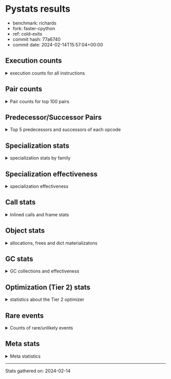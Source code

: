 
# Pystats results

- benchmark: richards
- fork: faster-cpython
- ref: cold-exits
- commit hash: 77a6740
- commit date: 2024-02-14T15:57:04+00:00

## Execution counts

<details>
<summary> execution counts for all instructions </summary>

|Name | Count | Self | Cumulative | Miss ratio | 
|---|---:|---:|---:|---:|
| LOAD_FAST | 500,055,960 | 25.4% | 25.4% |  |
| LOAD_ATTR_INSTANCE_VALUE | 191,606,700 | 9.7% | 35.2% | 24.4% |
| RETURN_VALUE | 145,321,840 | 7.4% | 42.6% |  |
| STORE_FAST | 118,272,240 | 6.0% | 48.6% |  |
| STORE_ATTR_INSTANCE_VALUE | 116,877,880 | 5.9% | 54.5% | 14.8% |
| LOAD_CONST | 105,054,480 | 5.3% | 59.9% |  |
| LOAD_ATTR_METHOD_WITH_VALUES | 78,250,420 | 4.0% | 63.9% | 31.2% |
| CALL_PY_EXACT_ARGS | 78,057,120 | 4.0% | 67.8% | 18.0% |
| RESUME_CHECK | 77,801,480 | 4.0% | 71.8% | 0.0% |
| TO_BOOL_BOOL | 70,511,040 | 3.6% | 75.4% |  |
| POP_JUMP_IF_NOT_NONE | 61,509,760 | 3.1% | 78.5% |  |
| LOAD_GLOBAL_MODULE | 61,449,100 | 3.1% | 81.6% |  |
| POP_JUMP_IF_FALSE | 50,068,140 | 2.5% | 84.2% |  |
| ENTER_EXECUTOR | 47,220,260 | 2.4% | 86.6% |  |
| LOAD_FAST_LOAD_FAST | 40,939,840 | 2.1% | 88.7% |  |
| POP_JUMP_IF_NONE | 31,844,400 | 1.6% | 90.3% |  |
| COMPARE_OP_INT | 26,032,100 | 1.3% | 91.6% |  |
| POP_JUMP_IF_TRUE | 21,053,740 | 1.1% | 92.7% |  |
| LOAD_GLOBAL_BUILTIN | 21,053,080 | 1.1% | 93.8% |  |
| CALL_ISINSTANCE | 21,052,720 | 1.1% | 94.8% |  |
| COPY | 15,966,680 | 0.8% | 95.7% |  |
| SWAP | 15,960,880 | 0.8% | 96.5% |  |
| BINARY_OP_ADD_INT | 14,823,060 | 0.8% | 97.2% |  |
| POP_TOP | 13,885,500 | 0.7% | 97.9% |  |
| BINARY_SUBSCR_LIST_INT | 13,614,360 | 0.7% | 98.6% |  |
| JUMP_FORWARD | 8,558,320 | 0.4% | 99.1% |  |
| BINARY_OP | 8,002,520 | 0.4% | 99.5% |  |
| BINARY_OP_SUBTRACT_INT | 3,888,480 | 0.2% | 99.7% |  |
| NOP | 3,718,160 | 0.2% | 99.8% |  |
| FOR_ITER_RANGE | 1,490,500 | 0.1% | 99.9% |  |
| GET_ITER | 745,040 | 0.0% | 100.0% |  |
| STORE_SUBSCR_LIST_INT | 690,400 | 0.0% | 100.0% |  |
| RETURN_CONST | 10,880 | 0.0% | 100.0% |  |
| EXIT_INIT_CHECK | 7,800 | 0.0% | 100.0% |  |
| CALL_ALLOC_AND_ENTER_INIT | 7,800 | 0.0% | 100.0% |  |
| LOAD_ATTR | 5,880 | 0.0% | 100.0% |  |
| STORE_ATTR | 4,560 | 0.0% | 100.0% |  |
| CALL | 3,560 | 0.0% | 100.0% |  |
| LOAD_GLOBAL | 3,520 | 0.0% | 100.0% |  |
| UNARY_NOT | 2,640 | 0.0% | 100.0% |  |
| BUILD_LIST | 2,560 | 0.0% | 100.0% |  |
| JUMP_BACKWARD | 1,320 | 0.0% | 100.0% |  |
| EXTENDED_ARG | 960 | 0.0% | 100.0% |  |
| INTERPRETER_EXIT | 840 | 0.0% | 100.0% |  |
| RESUME | 740 | 0.0% | 100.0% | 2.7% |
| PUSH_NULL | 640 | 0.0% | 100.0% |  |
| TO_BOOL | 600 | 0.0% | 100.0% |  |
| COMPARE_OP | 440 | 0.0% | 100.0% |  |
| CALL_BUILTIN_CLASS | 360 | 0.0% | 100.0% |  |
| LOAD_DEREF | 160 | 0.0% | 100.0% |  |
| FOR_ITER | 120 | 0.0% | 100.0% |  |
| LOAD_ATTR_MODULE | 120 | 0.0% | 100.0% |  |
| BINARY_SUBSCR | 80 | 0.0% | 100.0% |  |
| STORE_SUBSCR | 80 | 0.0% | 100.0% |  |
| CALL_FUNCTION_EX | 80 | 0.0% | 100.0% |  |
| COPY_FREE_VARS | 80 | 0.0% | 100.0% |  |
| BINARY_OP_SUBTRACT_FLOAT | 60 | 0.0% | 100.0% |  |


</details>

## Pair counts

<details>
<summary> Pair counts for top 100 pairs </summary>

|Pair | Count | Self | Cumulative | 
|---|---:|---:|---:|
| LOAD_FAST LOAD_ATTR_INSTANCE_VALUE | 123,898,140 | 6.3% | 6.3% |
| LOAD_FAST STORE_ATTR_INSTANCE_VALUE | 88,145,160 | 4.5% | 10.8% |
| STORE_FAST LOAD_FAST | 85,831,920 | 4.4% | 15.2% |
| STORE_ATTR_INSTANCE_VALUE LOAD_FAST | 81,292,940 | 4.1% | 19.3% |
| CALL_PY_EXACT_ARGS RESUME_CHECK | 77,792,640 | 4.0% | 23.2% |
| LOAD_FAST LOAD_ATTR_METHOD_WITH_VALUES | 77,787,280 | 4.0% | 27.2% |
| LOAD_CONST LOAD_FAST | 58,270,040 | 3.0% | 30.2% |
| POP_JUMP_IF_NOT_NONE LOAD_FAST | 50,838,080 | 2.6% | 32.8% |
| RETURN_VALUE RETURN_VALUE | 49,544,320 | 2.5% | 35.3% |
| LOAD_FAST POP_JUMP_IF_NOT_NONE | 46,631,040 | 2.4% | 37.7% |
| RETURN_VALUE TO_BOOL_BOOL | 46,473,560 | 2.4% | 40.0% |
| RESUME_CHECK LOAD_FAST | 42,859,760 | 2.2% | 42.2% |
| LOAD_FAST RETURN_VALUE | 42,594,640 | 2.2% | 44.4% |
| LOAD_ATTR_INSTANCE_VALUE LOAD_FAST | 40,827,820 | 2.1% | 46.4% |
| LOAD_ATTR_INSTANCE_VALUE STORE_FAST | 36,433,980 | 1.9% | 48.3% |
| LOAD_ATTR_INSTANCE_VALUE CALL_PY_EXACT_ARGS | 34,927,800 | 1.8% | 50.1% |
| LOAD_FAST POP_JUMP_IF_NONE | 31,844,400 | 1.6% | 51.7% |
| RETURN_VALUE STORE_FAST | 31,693,600 | 1.6% | 53.3% |
| POP_JUMP_IF_FALSE LOAD_FAST | 31,241,060 | 1.6% | 54.9% |
| STORE_ATTR_INSTANCE_VALUE LOAD_CONST | 30,775,280 | 1.6% | 56.5% |
| LOAD_ATTR_METHOD_WITH_VALUES LOAD_FAST_LOAD_FAST | 28,491,480 | 1.4% | 57.9% |
| LOAD_ATTR_METHOD_WITH_VALUES LOAD_FAST | 28,234,020 | 1.4% | 59.3% |
| LOAD_FAST LOAD_GLOBAL_MODULE | 27,558,080 | 1.4% | 60.7% |
| ENTER_EXECUTOR RETURN_VALUE | 27,302,080 | 1.4% | 62.1% |
| COMPARE_OP_INT POP_JUMP_IF_FALSE | 26,032,100 | 1.3% | 63.5% |
| LOAD_ATTR_INSTANCE_VALUE RETURN_VALUE | 25,869,800 | 1.3% | 64.8% |
| TO_BOOL_BOOL ENTER_EXECUTOR | 25,419,740 | 1.3% | 66.1% |
| LOAD_ATTR_INSTANCE_VALUE LOAD_CONST | 24,703,300 | 1.3% | 67.3% |
| LOAD_FAST STORE_FAST | 24,402,240 | 1.2% | 68.6% |
| TO_BOOL_BOOL POP_JUMP_IF_FALSE | 24,035,060 | 1.2% | 69.8% |
| RESUME_CHECK LOAD_CONST | 21,321,080 | 1.1% | 70.9% |
| POP_JUMP_IF_NONE ENTER_EXECUTOR | 21,053,640 | 1.1% | 71.9% |
| TO_BOOL_BOOL POP_JUMP_IF_TRUE | 21,053,640 | 1.1% | 73.0% |
| LOAD_GLOBAL_BUILTIN LOAD_FAST | 21,053,080 | 1.1% | 74.1% |
| POP_JUMP_IF_TRUE LOAD_FAST | 21,052,800 | 1.1% | 75.2% |
| LOAD_FAST_LOAD_FAST LOAD_ATTR_INSTANCE_VALUE | 21,052,760 | 1.1% | 76.2% |
| STORE_FAST LOAD_GLOBAL_BUILTIN | 21,052,640 | 1.1% | 77.3% |
| CALL_ISINSTANCE TO_BOOL_BOOL | 21,052,640 | 1.1% | 78.4% |
| LOAD_GLOBAL_MODULE CALL_ISINSTANCE | 21,052,640 | 1.1% | 79.4% |
| ENTER_EXECUTOR LOAD_ATTR_INSTANCE_VALUE | 19,169,220 | 1.0% | 80.4% |
| LOAD_ATTR_METHOD_WITH_VALUES CALL_PY_EXACT_ARGS | 17,865,020 | 0.9% | 81.3% |
| COPY LOAD_ATTR_INSTANCE_VALUE | 15,960,680 | 0.8% | 82.1% |
| SWAP STORE_ATTR_INSTANCE_VALUE | 15,960,680 | 0.8% | 83.0% |
| LOAD_ATTR_INSTANCE_VALUE POP_JUMP_IF_NOT_NONE | 14,878,680 | 0.8% | 83.7% |
| LOAD_FAST CALL_PY_EXACT_ARGS | 14,358,760 | 0.7% | 84.4% |
| LOAD_CONST BINARY_OP_ADD_INT | 14,134,480 | 0.7% | 85.2% |
| RETURN_VALUE POP_TOP | 13,878,280 | 0.7% | 85.9% |
| RESUME_CHECK LOAD_GLOBAL_MODULE | 13,617,600 | 0.7% | 86.6% |
| LOAD_FAST BINARY_SUBSCR_LIST_INT | 13,614,320 | 0.7% | 87.3% |
| LOAD_CONST STORE_FAST | 13,613,120 | 0.7% | 87.9% |
| POP_JUMP_IF_FALSE LOAD_CONST | 13,613,100 | 0.7% | 88.6% |
| LOAD_FAST_LOAD_FAST STORE_ATTR_INSTANCE_VALUE | 12,441,600 | 0.6% | 89.3% |
| BINARY_OP_ADD_INT SWAP | 11,158,580 | 0.6% | 89.8% |
| LOAD_GLOBAL_MODULE COMPARE_OP_INT | 10,964,360 | 0.6% | 90.4% |
| LOAD_GLOBAL_MODULE LOAD_ATTR_INSTANCE_VALUE | 10,642,960 | 0.5% | 90.9% |
| BINARY_SUBSCR_LIST_INT STORE_FAST | 10,638,380 | 0.5% | 91.5% |
| LOAD_GLOBAL_MODULE COPY | 10,413,720 | 0.5% | 92.0% |
| JUMP_FORWARD LOAD_FAST | 8,185,840 | 0.4% | 92.4% |
| POP_TOP JUMP_FORWARD | 8,184,640 | 0.4% | 92.8% |
| LOAD_CONST BINARY_OP | 7,997,040 | 0.4% | 93.3% |
| LOAD_ATTR_INSTANCE_VALUE COMPARE_OP_INT | 7,922,480 | 0.4% | 93.7% |
| POP_JUMP_IF_NOT_NONE LOAD_FAST_LOAD_FAST | 7,697,600 | 0.4% | 94.0% |
| POP_JUMP_IF_NONE LOAD_FAST | 7,549,440 | 0.4% | 94.4% |
| STORE_FAST LOAD_GLOBAL_MODULE | 7,441,200 | 0.4% | 94.8% |
| LOAD_FAST_LOAD_FAST CALL_PY_EXACT_ARGS | 7,440,440 | 0.4% | 95.2% |
| LOAD_CONST COMPARE_OP_INT | 7,145,040 | 0.4% | 95.6% |
| POP_TOP LOAD_FAST | 5,696,300 | 0.3% | 95.8% |
| LOAD_FAST COPY | 5,547,120 | 0.3% | 96.1% |
| BINARY_OP LOAD_CONST | 4,797,140 | 0.2% | 96.4% |
| LOAD_ATTR_INSTANCE_VALUE LOAD_GLOBAL_MODULE | 4,465,200 | 0.2% | 96.6% |
| LOAD_CONST BINARY_OP_SUBTRACT_INT | 3,888,440 | 0.2% | 96.8% |
| RETURN_VALUE LOAD_FAST | 3,726,400 | 0.2% | 97.0% |
| STORE_ATTR_INSTANCE_VALUE LOAD_GLOBAL_MODULE | 3,720,140 | 0.2% | 97.2% |
| NOP LOAD_FAST | 3,718,080 | 0.2% | 97.4% |
| POP_JUMP_IF_FALSE NOP | 3,718,080 | 0.2% | 97.5% |
| POP_JUMP_IF_NONE LOAD_FAST_LOAD_FAST | 3,240,640 | 0.2% | 97.7% |
| STORE_FAST LOAD_CONST | 3,200,000 | 0.2% | 97.9% |
| BINARY_OP_SUBTRACT_INT SWAP | 3,199,980 | 0.2% | 98.0% |
| LOAD_GLOBAL_MODULE CALL_PY_EXACT_ARGS | 3,199,880 | 0.2% | 98.2% |
| LOAD_ATTR_METHOD_WITH_VALUES LOAD_GLOBAL_MODULE | 3,199,600 | 0.2% | 98.4% |
| LOAD_FAST LOAD_CONST | 2,976,400 | 0.2% | 98.5% |
| LOAD_GLOBAL_MODULE TO_BOOL_BOOL | 2,976,340 | 0.2% | 98.7% |
| BINARY_OP_ADD_INT LOAD_FAST | 2,975,980 | 0.2% | 98.8% |
| BINARY_SUBSCR_LIST_INT LOAD_FAST | 2,975,980 | 0.2% | 99.0% |
| POP_JUMP_IF_NOT_NONE LOAD_CONST | 2,974,080 | 0.2% | 99.1% |
| BINARY_OP SWAP | 1,602,320 | 0.1% | 99.2% |
| BINARY_OP LOAD_FAST | 1,600,040 | 0.1% | 99.3% |
| POP_JUMP_IF_FALSE LOAD_GLOBAL_MODULE | 1,433,780 | 0.1% | 99.4% |
| LOAD_ATTR_INSTANCE_VALUE LOAD_ATTR_INSTANCE_VALUE | 881,840 | 0.0% | 99.4% |
| STORE_ATTR_INSTANCE_VALUE LOAD_FAST_LOAD_FAST | 756,500 | 0.0% | 99.4% |
| FOR_ITER_RANGE STORE_FAST | 745,460 | 0.0% | 99.5% |
| FOR_ITER_RANGE LOAD_FAST | 744,720 | 0.0% | 99.5% |
| GET_ITER FOR_ITER_RANGE | 744,680 | 0.0% | 99.6% |
| LOAD_GLOBAL_MODULE GET_ITER | 744,620 | 0.0% | 99.6% |
| LOAD_GLOBAL_MODULE STORE_FAST | 744,600 | 0.0% | 99.6% |
| ENTER_EXECUTOR FOR_ITER_RANGE | 744,540 | 0.0% | 99.7% |
| LOAD_FAST STORE_SUBSCR_LIST_INT | 690,360 | 0.0% | 99.7% |
| LOAD_GLOBAL_MODULE LOAD_FAST | 690,300 | 0.0% | 99.7% |
| BINARY_OP_ADD_INT LOAD_CONST | 688,500 | 0.0% | 99.8% |
| BINARY_OP_SUBTRACT_INT LOAD_FAST | 688,500 | 0.0% | 99.8% |


</details>

## Predecessor/Successor Pairs

<details>
<summary> Top 5 predecessors and successors of each opcode </summary>

### CACHE

<details>
<summary> Successors and predecessors for CACHE </summary>

|Successors | Count | Percentage | 
|---|---:|---:|
| RESUME_CHECK | 620 | 73.8% |
| RESUME | 220 | 26.2% |


</details>

### BINARY_SUBSCR

<details>
<summary> Successors and predecessors for BINARY_SUBSCR </summary>

|Predecessors | Count | Percentage | 
|---|---:|---:|
| LOAD_FAST | 80 | 100.0% |

|Successors | Count | Percentage | 
|---|---:|---:|
| BINARY_SUBSCR_LIST_INT | 40 | 50.0% |
| LOAD_FAST | 20 | 25.0% |
| STORE_FAST | 20 | 25.0% |


</details>

### EXIT_INIT_CHECK

<details>
<summary> Successors and predecessors for EXIT_INIT_CHECK </summary>

|Predecessors | Count | Percentage | 
|---|---:|---:|
| RETURN_CONST | 7,800 | 100.0% |

|Successors | Count | Percentage | 
|---|---:|---:|
| RETURN_VALUE | 7,800 | 100.0% |


</details>

### GET_ITER

<details>
<summary> Successors and predecessors for GET_ITER </summary>

|Predecessors | Count | Percentage | 
|---|---:|---:|
| LOAD_GLOBAL_MODULE | 744,620 | 99.9% |
| CALL_BUILTIN_CLASS | 300 | 0.0% |
| LOAD_FAST | 80 | 0.0% |
| CALL | 20 | 0.0% |
| LOAD_GLOBAL | 20 | 0.0% |

|Successors | Count | Percentage | 
|---|---:|---:|
| FOR_ITER_RANGE | 744,680 | 100.0% |
| EXTENDED_ARG | 320 | 0.0% |
| FOR_ITER | 40 | 0.0% |


</details>

### INTERPRETER_EXIT

<details>
<summary> Successors and predecessors for INTERPRETER_EXIT </summary>

|Predecessors | Count | Percentage | 
|---|---:|---:|
| RETURN_CONST | 840 | 100.0% |


</details>

### NOP

<details>
<summary> Successors and predecessors for NOP </summary>

|Predecessors | Count | Percentage | 
|---|---:|---:|
| POP_JUMP_IF_FALSE | 3,718,080 | 100.0% |
| POP_TOP | 80 | 0.0% |

|Successors | Count | Percentage | 
|---|---:|---:|
| LOAD_FAST | 3,718,080 | 100.0% |
| LOAD_DEREF | 80 | 0.0% |


</details>

### POP_TOP

<details>
<summary> Successors and predecessors for POP_TOP </summary>

|Predecessors | Count | Percentage | 
|---|---:|---:|
| RETURN_VALUE | 13,878,280 | 99.9% |
| POP_JUMP_IF_FALSE | 3,240 | 0.0% |
| RETURN_CONST | 2,240 | 0.0% |
| POP_JUMP_IF_TRUE | 920 | 0.0% |
| CALL | 520 | 0.0% |

|Successors | Count | Percentage | 
|---|---:|---:|
| JUMP_FORWARD | 8,184,640 | 58.9% |
| LOAD_FAST | 5,696,300 | 41.0% |
| RETURN_CONST | 1,920 | 0.0% |
| LOAD_GLOBAL_MODULE | 1,680 | 0.0% |
| JUMP_BACKWARD | 320 | 0.0% |


</details>

### PUSH_NULL

<details>
<summary> Successors and predecessors for PUSH_NULL </summary>

|Predecessors | Count | Percentage | 
|---|---:|---:|
| LOAD_FAST | 480 | 75.0% |
| LOAD_DEREF | 80 | 12.5% |
| LOAD_ATTR_MODULE | 60 | 9.4% |
| LOAD_ATTR | 20 | 3.1% |

|Successors | Count | Percentage | 
|---|---:|---:|
| CALL | 560 | 87.5% |
| LOAD_FAST | 80 | 12.5% |


</details>

### RETURN_VALUE

<details>
<summary> Successors and predecessors for RETURN_VALUE </summary>

|Predecessors | Count | Percentage | 
|---|---:|---:|
| RETURN_VALUE | 49,544,320 | 34.1% |
| LOAD_FAST | 42,594,640 | 29.3% |
| ENTER_EXECUTOR | 27,302,080 | 18.8% |
| LOAD_ATTR_INSTANCE_VALUE | 25,869,800 | 17.8% |
| EXIT_INIT_CHECK | 7,800 | 0.0% |

|Successors | Count | Percentage | 
|---|---:|---:|
| RETURN_VALUE | 49,544,320 | 34.1% |
| TO_BOOL_BOOL | 46,473,560 | 32.0% |
| STORE_FAST | 31,693,600 | 21.8% |
| POP_TOP | 13,878,280 | 9.6% |
| LOAD_FAST | 3,726,400 | 2.6% |


</details>

### STORE_SUBSCR

<details>
<summary> Successors and predecessors for STORE_SUBSCR </summary>

|Predecessors | Count | Percentage | 
|---|---:|---:|
| LOAD_FAST | 80 | 100.0% |

|Successors | Count | Percentage | 
|---|---:|---:|
| STORE_SUBSCR_LIST_INT | 40 | 50.0% |
| JUMP_BACKWARD | 20 | 25.0% |
| RETURN_CONST | 20 | 25.0% |


</details>

### TO_BOOL

<details>
<summary> Successors and predecessors for TO_BOOL </summary>

|Predecessors | Count | Percentage | 
|---|---:|---:|
| COPY | 160 | 26.7% |
| RETURN_VALUE | 80 | 13.3% |
| CALL | 80 | 13.3% |
| CALL_ISINSTANCE | 80 | 13.3% |
| LOAD_GLOBAL | 60 | 10.0% |

|Successors | Count | Percentage | 
|---|---:|---:|
| TO_BOOL_BOOL | 300 | 50.0% |
| POP_JUMP_IF_FALSE | 160 | 26.7% |
| POP_JUMP_IF_TRUE | 100 | 16.7% |
| UNARY_NOT | 40 | 6.7% |


</details>

### UNARY_NOT

<details>
<summary> Successors and predecessors for UNARY_NOT </summary>

|Predecessors | Count | Percentage | 
|---|---:|---:|
| TO_BOOL_BOOL | 2,600 | 98.5% |
| TO_BOOL | 40 | 1.5% |

|Successors | Count | Percentage | 
|---|---:|---:|
| RETURN_VALUE | 1,420 | 53.8% |
| COPY | 1,220 | 46.2% |


</details>

### BINARY_OP

<details>
<summary> Successors and predecessors for BINARY_OP </summary>

|Predecessors | Count | Percentage | 
|---|---:|---:|
| LOAD_CONST | 7,997,040 | 99.9% |
| BINARY_OP | 2,840 | 0.0% |
| LOAD_GLOBAL_MODULE | 2,540 | 0.0% |
| LOAD_FAST | 40 | 0.0% |
| LOAD_ATTR | 20 | 0.0% |

|Successors | Count | Percentage | 
|---|---:|---:|
| LOAD_CONST | 4,797,140 | 59.9% |
| SWAP | 1,602,320 | 20.0% |
| LOAD_FAST | 1,600,040 | 20.0% |
| BINARY_OP | 2,840 | 0.0% |
| BINARY_OP_ADD_INT | 100 | 0.0% |


</details>

### BUILD_LIST

<details>
<summary> Successors and predecessors for BUILD_LIST </summary>

|Predecessors | Count | Percentage | 
|---|---:|---:|
| LOAD_CONST | 2,560 | 100.0% |

|Successors | Count | Percentage | 
|---|---:|---:|
| LOAD_GLOBAL_MODULE | 2,520 | 98.4% |
| LOAD_GLOBAL | 40 | 1.6% |


</details>

### CALL

<details>
<summary> Successors and predecessors for CALL </summary>

|Predecessors | Count | Percentage | 
|---|---:|---:|
| PUSH_NULL | 560 | 15.7% |
| LOAD_GLOBAL | 540 | 15.2% |
| LOAD_GLOBAL_MODULE | 540 | 15.2% |
| LOAD_ATTR | 500 | 14.0% |
| LOAD_ATTR_METHOD_WITH_VALUES | 400 | 11.2% |

|Successors | Count | Percentage | 
|---|---:|---:|
| CALL_PY_EXACT_ARGS | 800 | 22.5% |
| POP_TOP | 520 | 14.6% |
| CALL_ALLOC_AND_ENTER_INIT | 520 | 14.6% |
| RESUME | 440 | 12.4% |
| RESUME_CHECK | 360 | 10.1% |


</details>

### CALL_FUNCTION_EX

<details>
<summary> Successors and predecessors for CALL_FUNCTION_EX </summary>

|Predecessors | Count | Percentage | 
|---|---:|---:|
| LOAD_FAST | 80 | 100.0% |

|Successors | Count | Percentage | 
|---|---:|---:|
| COPY_FREE_VARS | 80 | 100.0% |


</details>

### COMPARE_OP

<details>
<summary> Successors and predecessors for COMPARE_OP </summary>

|Predecessors | Count | Percentage | 
|---|---:|---:|
| LOAD_CONST | 240 | 54.5% |
| LOAD_GLOBAL | 60 | 13.6% |
| LOAD_GLOBAL_MODULE | 60 | 13.6% |
| LOAD_ATTR | 40 | 9.1% |
| LOAD_ATTR_INSTANCE_VALUE | 40 | 9.1% |

|Successors | Count | Percentage | 
|---|---:|---:|
| POP_JUMP_IF_FALSE | 220 | 50.0% |
| COMPARE_OP_INT | 220 | 50.0% |


</details>

### COPY

<details>
<summary> Successors and predecessors for COPY </summary>

|Predecessors | Count | Percentage | 
|---|---:|---:|
| LOAD_GLOBAL_MODULE | 10,413,720 | 65.2% |
| LOAD_FAST | 5,547,120 | 34.7% |
| LOAD_ATTR_INSTANCE_VALUE | 4,520 | 0.0% |
| UNARY_NOT | 1,220 | 0.0% |
| LOAD_ATTR | 60 | 0.0% |

|Successors | Count | Percentage | 
|---|---:|---:|
| LOAD_ATTR_INSTANCE_VALUE | 15,960,680 | 100.0% |
| TO_BOOL_BOOL | 5,640 | 0.0% |
| LOAD_ATTR | 200 | 0.0% |
| TO_BOOL | 160 | 0.0% |


</details>

### COPY_FREE_VARS

<details>
<summary> Successors and predecessors for COPY_FREE_VARS </summary>

|Predecessors | Count | Percentage | 
|---|---:|---:|
| CALL_FUNCTION_EX | 80 | 100.0% |

|Successors | Count | Percentage | 
|---|---:|---:|
| RESUME_CHECK | 60 | 75.0% |
| RESUME | 20 | 25.0% |


</details>

### ENTER_EXECUTOR

<details>
<summary> Successors and predecessors for ENTER_EXECUTOR </summary>

|Predecessors | Count | Percentage | 
|---|---:|---:|
| TO_BOOL_BOOL | 25,419,740 | 53.8% |
| POP_JUMP_IF_NONE | 21,053,640 | 44.6% |
| STORE_SUBSCR_LIST_INT | 688,180 | 1.5% |
| POP_JUMP_IF_FALSE | 56,660 | 0.1% |
| ENTER_EXECUTOR | 1,740 | 0.0% |

|Successors | Count | Percentage | 
|---|---:|---:|
| RETURN_VALUE | 27,302,080 | 57.8% |
| LOAD_ATTR_INSTANCE_VALUE | 19,169,220 | 40.6% |
| FOR_ITER_RANGE | 744,540 | 1.6% |
| ENTER_EXECUTOR | 1,740 | 0.0% |
| LOAD_ATTR_METHOD_WITH_VALUES | 880 | 0.0% |


</details>

### EXTENDED_ARG

<details>
<summary> Successors and predecessors for EXTENDED_ARG </summary>

|Predecessors | Count | Percentage | 
|---|---:|---:|
| GET_ITER | 320 | 33.3% |
| JUMP_BACKWARD | 320 | 33.3% |
| POP_JUMP_IF_FALSE | 320 | 33.3% |

|Successors | Count | Percentage | 
|---|---:|---:|
| FOR_ITER_RANGE | 600 | 62.5% |
| JUMP_BACKWARD | 320 | 33.3% |
| FOR_ITER | 40 | 4.2% |


</details>

### FOR_ITER

<details>
<summary> Successors and predecessors for FOR_ITER </summary>

|Predecessors | Count | Percentage | 
|---|---:|---:|
| GET_ITER | 40 | 33.3% |
| EXTENDED_ARG | 40 | 33.3% |
| JUMP_BACKWARD | 40 | 33.3% |

|Successors | Count | Percentage | 
|---|---:|---:|
| STORE_FAST | 60 | 50.0% |
| FOR_ITER_RANGE | 60 | 50.0% |


</details>

### JUMP_BACKWARD

<details>
<summary> Successors and predecessors for JUMP_BACKWARD </summary>

|Predecessors | Count | Percentage | 
|---|---:|---:|
| POP_JUMP_IF_NONE | 340 | 25.8% |
| POP_TOP | 320 | 24.2% |
| EXTENDED_ARG | 320 | 24.2% |
| STORE_SUBSCR_LIST_INT | 320 | 24.2% |
| STORE_SUBSCR | 20 | 1.5% |

|Successors | Count | Percentage | 
|---|---:|---:|
| FOR_ITER_RANGE | 620 | 47.0% |
| EXTENDED_ARG | 320 | 24.2% |
| LOAD_GLOBAL_MODULE | 300 | 22.7% |
| FOR_ITER | 40 | 3.0% |
| LOAD_GLOBAL | 20 | 1.5% |


</details>

### JUMP_FORWARD

<details>
<summary> Successors and predecessors for JUMP_FORWARD </summary>

|Predecessors | Count | Percentage | 
|---|---:|---:|
| POP_TOP | 8,184,640 | 95.6% |
| STORE_FAST | 373,680 | 4.4% |

|Successors | Count | Percentage | 
|---|---:|---:|
| LOAD_FAST | 8,185,840 | 95.6% |
| LOAD_FAST_LOAD_FAST | 372,480 | 4.4% |


</details>

### LOAD_ATTR

<details>
<summary> Successors and predecessors for LOAD_ATTR </summary>

|Predecessors | Count | Percentage | 
|---|---:|---:|
| LOAD_FAST | 2,880 | 49.0% |
| LOAD_GLOBAL_MODULE | 2,000 | 34.0% |
| LOAD_ATTR | 280 | 4.8% |
| LOAD_GLOBAL | 240 | 4.1% |
| COPY | 200 | 3.4% |

|Successors | Count | Percentage | 
|---|---:|---:|
| LOAD_FAST_LOAD_FAST | 1,960 | 33.3% |
| LOAD_ATTR_INSTANCE_VALUE | 1,100 | 18.7% |
| LOAD_ATTR_METHOD_WITH_VALUES | 700 | 11.9% |
| CALL | 500 | 8.5% |
| LOAD_FAST | 440 | 7.5% |


</details>

### LOAD_CONST

<details>
<summary> Successors and predecessors for LOAD_CONST </summary>

|Predecessors | Count | Percentage | 
|---|---:|---:|
| STORE_ATTR_INSTANCE_VALUE | 30,775,280 | 29.3% |
| LOAD_ATTR_INSTANCE_VALUE | 24,703,300 | 23.5% |
| RESUME_CHECK | 21,321,080 | 20.3% |
| POP_JUMP_IF_FALSE | 13,613,100 | 13.0% |
| BINARY_OP | 4,797,140 | 4.6% |

|Successors | Count | Percentage | 
|---|---:|---:|
| LOAD_FAST | 58,270,040 | 55.5% |
| BINARY_OP_ADD_INT | 14,134,480 | 13.5% |
| STORE_FAST | 13,613,120 | 13.0% |
| BINARY_OP | 7,997,040 | 7.6% |
| COMPARE_OP_INT | 7,145,040 | 6.8% |


</details>

### LOAD_DEREF

<details>
<summary> Successors and predecessors for LOAD_DEREF </summary>

|Predecessors | Count | Percentage | 
|---|---:|---:|
| NOP | 80 | 50.0% |
| STORE_FAST | 80 | 50.0% |

|Successors | Count | Percentage | 
|---|---:|---:|
| PUSH_NULL | 80 | 50.0% |
| STORE_FAST | 80 | 50.0% |


</details>

### LOAD_FAST

<details>
<summary> Successors and predecessors for LOAD_FAST </summary>

|Predecessors | Count | Percentage | 
|---|---:|---:|
| STORE_FAST | 85,831,920 | 17.2% |
| STORE_ATTR_INSTANCE_VALUE | 81,292,940 | 16.3% |
| LOAD_CONST | 58,270,040 | 11.7% |
| POP_JUMP_IF_NOT_NONE | 50,838,080 | 10.2% |
| RESUME_CHECK | 42,859,760 | 8.6% |

|Successors | Count | Percentage | 
|---|---:|---:|
| LOAD_ATTR_INSTANCE_VALUE | 123,898,140 | 24.8% |
| STORE_ATTR_INSTANCE_VALUE | 88,145,160 | 17.6% |
| LOAD_ATTR_METHOD_WITH_VALUES | 77,787,280 | 15.6% |
| POP_JUMP_IF_NOT_NONE | 46,631,040 | 9.3% |
| RETURN_VALUE | 42,594,640 | 8.5% |


</details>

### LOAD_FAST_LOAD_FAST

<details>
<summary> Successors and predecessors for LOAD_FAST_LOAD_FAST </summary>

|Predecessors | Count | Percentage | 
|---|---:|---:|
| LOAD_ATTR_METHOD_WITH_VALUES | 28,491,480 | 69.6% |
| POP_JUMP_IF_NOT_NONE | 7,697,600 | 18.8% |
| POP_JUMP_IF_NONE | 3,240,640 | 7.9% |
| STORE_ATTR_INSTANCE_VALUE | 756,500 | 1.8% |
| JUMP_FORWARD | 372,480 | 0.9% |

|Successors | Count | Percentage | 
|---|---:|---:|
| LOAD_ATTR_INSTANCE_VALUE | 21,052,760 | 51.4% |
| STORE_ATTR_INSTANCE_VALUE | 12,441,600 | 30.4% |
| CALL_PY_EXACT_ARGS | 7,440,440 | 18.2% |
| LOAD_FAST_LOAD_FAST | 3,200 | 0.0% |
| STORE_ATTR | 1,280 | 0.0% |


</details>

### LOAD_GLOBAL

<details>
<summary> Successors and predecessors for LOAD_GLOBAL </summary>

|Predecessors | Count | Percentage | 
|---|---:|---:|
| LOAD_FAST | 640 | 18.2% |
| STORE_FAST | 560 | 15.9% |
| RETURN_VALUE | 280 | 8.0% |
| LOAD_CONST | 280 | 8.0% |
| POP_TOP | 240 | 6.8% |

|Successors | Count | Percentage | 
|---|---:|---:|
| LOAD_GLOBAL_MODULE | 1,640 | 46.6% |
| CALL | 540 | 15.3% |
| LOAD_FAST | 260 | 7.4% |
| LOAD_ATTR | 240 | 6.8% |
| LOAD_GLOBAL | 240 | 6.8% |


</details>

### POP_JUMP_IF_FALSE

<details>
<summary> Successors and predecessors for POP_JUMP_IF_FALSE </summary>

|Predecessors | Count | Percentage | 
|---|---:|---:|
| COMPARE_OP_INT | 26,032,100 | 52.0% |
| TO_BOOL_BOOL | 24,035,060 | 48.0% |
| ENTER_EXECUTOR | 600 | 0.0% |
| COMPARE_OP | 220 | 0.0% |
| TO_BOOL | 160 | 0.0% |

|Successors | Count | Percentage | 
|---|---:|---:|
| LOAD_FAST | 31,241,060 | 62.4% |
| LOAD_CONST | 13,613,100 | 27.2% |
| NOP | 3,718,080 | 7.4% |
| LOAD_GLOBAL_MODULE | 1,433,780 | 2.9% |
| ENTER_EXECUTOR | 56,660 | 0.1% |


</details>

### POP_JUMP_IF_NONE

<details>
<summary> Successors and predecessors for POP_JUMP_IF_NONE </summary>

|Predecessors | Count | Percentage | 
|---|---:|---:|
| LOAD_FAST | 31,844,400 | 100.0% |

|Successors | Count | Percentage | 
|---|---:|---:|
| ENTER_EXECUTOR | 21,053,640 | 66.1% |
| LOAD_FAST | 7,549,440 | 23.7% |
| LOAD_FAST_LOAD_FAST | 3,240,640 | 10.2% |
| JUMP_BACKWARD | 340 | 0.0% |
| LOAD_GLOBAL_MODULE | 300 | 0.0% |


</details>

### POP_JUMP_IF_NOT_NONE

<details>
<summary> Successors and predecessors for POP_JUMP_IF_NOT_NONE </summary>

|Predecessors | Count | Percentage | 
|---|---:|---:|
| LOAD_FAST | 46,631,040 | 75.8% |
| LOAD_ATTR_INSTANCE_VALUE | 14,878,680 | 24.2% |
| LOAD_ATTR | 40 | 0.0% |

|Successors | Count | Percentage | 
|---|---:|---:|
| LOAD_FAST | 50,838,080 | 82.7% |
| LOAD_FAST_LOAD_FAST | 7,697,600 | 12.5% |
| LOAD_CONST | 2,974,080 | 4.8% |


</details>

### POP_JUMP_IF_TRUE

<details>
<summary> Successors and predecessors for POP_JUMP_IF_TRUE </summary>

|Predecessors | Count | Percentage | 
|---|---:|---:|
| TO_BOOL_BOOL | 21,053,640 | 100.0% |
| TO_BOOL | 100 | 0.0% |

|Successors | Count | Percentage | 
|---|---:|---:|
| LOAD_FAST | 21,052,800 | 100.0% |
| POP_TOP | 920 | 0.0% |
| RETURN_VALUE | 20 | 0.0% |


</details>

### RETURN_CONST

<details>
<summary> Successors and predecessors for RETURN_CONST </summary>

|Predecessors | Count | Percentage | 
|---|---:|---:|
| STORE_ATTR_INSTANCE_VALUE | 6,280 | 57.7% |
| POP_TOP | 1,920 | 17.6% |
| STORE_SUBSCR_LIST_INT | 1,900 | 17.5% |
| FOR_ITER_RANGE | 320 | 2.9% |
| ENTER_EXECUTOR | 300 | 2.8% |

|Successors | Count | Percentage | 
|---|---:|---:|
| EXIT_INIT_CHECK | 7,800 | 71.7% |
| POP_TOP | 2,240 | 20.6% |
| INTERPRETER_EXIT | 840 | 7.7% |


</details>

### STORE_ATTR

<details>
<summary> Successors and predecessors for STORE_ATTR </summary>

|Predecessors | Count | Percentage | 
|---|---:|---:|
| LOAD_FAST | 2,640 | 57.9% |
| LOAD_FAST_LOAD_FAST | 1,280 | 28.1% |
| STORE_ATTR | 320 | 7.0% |
| SWAP | 200 | 4.4% |
| LOAD_GLOBAL | 60 | 1.3% |

|Successors | Count | Percentage | 
|---|---:|---:|
| LOAD_FAST | 1,380 | 30.3% |
| STORE_ATTR_INSTANCE_VALUE | 1,320 | 28.9% |
| LOAD_FAST_LOAD_FAST | 940 | 20.6% |
| LOAD_CONST | 400 | 8.8% |
| STORE_ATTR | 320 | 7.0% |


</details>

### STORE_FAST

<details>
<summary> Successors and predecessors for STORE_FAST </summary>

|Predecessors | Count | Percentage | 
|---|---:|---:|
| LOAD_ATTR_INSTANCE_VALUE | 36,433,980 | 30.8% |
| RETURN_VALUE | 31,693,600 | 26.8% |
| LOAD_FAST | 24,402,240 | 20.6% |
| LOAD_CONST | 13,613,120 | 11.5% |
| BINARY_SUBSCR_LIST_INT | 10,638,380 | 9.0% |

|Successors | Count | Percentage | 
|---|---:|---:|
| LOAD_FAST | 85,831,920 | 72.6% |
| LOAD_GLOBAL_BUILTIN | 21,052,640 | 17.8% |
| LOAD_GLOBAL_MODULE | 7,441,200 | 6.3% |
| LOAD_CONST | 3,200,000 | 2.7% |
| JUMP_FORWARD | 373,680 | 0.3% |


</details>

### SWAP

<details>
<summary> Successors and predecessors for SWAP </summary>

|Predecessors | Count | Percentage | 
|---|---:|---:|
| BINARY_OP_ADD_INT | 11,158,580 | 69.9% |
| BINARY_OP_SUBTRACT_INT | 3,199,980 | 20.0% |
| BINARY_OP | 1,602,320 | 10.0% |

|Successors | Count | Percentage | 
|---|---:|---:|
| STORE_ATTR_INSTANCE_VALUE | 15,960,680 | 100.0% |
| STORE_ATTR | 200 | 0.0% |


</details>

### RESUME

<details>
<summary> Successors and predecessors for RESUME </summary>

|Predecessors | Count | Percentage | 
|---|---:|---:|
| CALL | 440 | 59.5% |
| CACHE | 220 | 29.7% |
| CALL_PY_EXACT_ARGS | 60 | 8.1% |
| COPY_FREE_VARS | 20 | 2.7% |

|Successors | Count | Percentage | 
|---|---:|---:|
| LOAD_FAST | 300 | 40.5% |
| LOAD_GLOBAL | 220 | 29.7% |
| LOAD_CONST | 200 | 27.0% |
| LOAD_FAST_LOAD_FAST | 20 | 2.7% |


</details>

### BINARY_OP_ADD_INT

<details>
<summary> Successors and predecessors for BINARY_OP_ADD_INT </summary>

|Predecessors | Count | Percentage | 
|---|---:|---:|
| LOAD_CONST | 14,134,480 | 95.4% |
| LOAD_ATTR_INSTANCE_VALUE | 688,480 | 4.6% |
| BINARY_OP | 100 | 0.0% |

|Successors | Count | Percentage | 
|---|---:|---:|
| SWAP | 11,158,580 | 75.3% |
| LOAD_FAST | 2,975,980 | 20.1% |
| LOAD_CONST | 688,500 | 4.6% |


</details>

### BINARY_OP_SUBTRACT_FLOAT

<details>
<summary> Successors and predecessors for BINARY_OP_SUBTRACT_FLOAT </summary>

|Predecessors | Count | Percentage | 
|---|---:|---:|
| LOAD_FAST | 40 | 66.7% |
| BINARY_OP | 20 | 33.3% |

|Successors | Count | Percentage | 
|---|---:|---:|
| STORE_FAST | 60 | 100.0% |


</details>

### BINARY_OP_SUBTRACT_INT

<details>
<summary> Successors and predecessors for BINARY_OP_SUBTRACT_INT </summary>

|Predecessors | Count | Percentage | 
|---|---:|---:|
| LOAD_CONST | 3,888,440 | 100.0% |
| BINARY_OP | 40 | 0.0% |

|Successors | Count | Percentage | 
|---|---:|---:|
| SWAP | 3,199,980 | 82.3% |
| LOAD_FAST | 688,500 | 17.7% |


</details>

### BINARY_SUBSCR_LIST_INT

<details>
<summary> Successors and predecessors for BINARY_SUBSCR_LIST_INT </summary>

|Predecessors | Count | Percentage | 
|---|---:|---:|
| LOAD_FAST | 13,614,320 | 100.0% |
| BINARY_SUBSCR | 40 | 0.0% |

|Successors | Count | Percentage | 
|---|---:|---:|
| STORE_FAST | 10,638,380 | 78.1% |
| LOAD_FAST | 2,975,980 | 21.9% |


</details>

### CALL_ALLOC_AND_ENTER_INIT

<details>
<summary> Successors and predecessors for CALL_ALLOC_AND_ENTER_INIT </summary>

|Predecessors | Count | Percentage | 
|---|---:|---:|
| LOAD_GLOBAL_MODULE | 5,600 | 71.8% |
| RETURN_VALUE | 1,680 | 21.5% |
| CALL | 520 | 6.7% |

|Successors | Count | Percentage | 
|---|---:|---:|
| RESUME_CHECK | 7,800 | 100.0% |


</details>

### CALL_BUILTIN_CLASS

<details>
<summary> Successors and predecessors for CALL_BUILTIN_CLASS </summary>

|Predecessors | Count | Percentage | 
|---|---:|---:|
| LOAD_FAST | 320 | 88.9% |
| CALL | 40 | 11.1% |

|Successors | Count | Percentage | 
|---|---:|---:|
| GET_ITER | 300 | 83.3% |
| STORE_FAST | 60 | 16.7% |


</details>

### CALL_ISINSTANCE

<details>
<summary> Successors and predecessors for CALL_ISINSTANCE </summary>

|Predecessors | Count | Percentage | 
|---|---:|---:|
| LOAD_GLOBAL_MODULE | 21,052,640 | 100.0% |
| CALL | 80 | 0.0% |

|Successors | Count | Percentage | 
|---|---:|---:|
| TO_BOOL_BOOL | 21,052,640 | 100.0% |
| TO_BOOL | 80 | 0.0% |


</details>

### CALL_PY_EXACT_ARGS

<details>
<summary> Successors and predecessors for CALL_PY_EXACT_ARGS </summary>

|Predecessors | Count | Percentage | 
|---|---:|---:|
| LOAD_ATTR_INSTANCE_VALUE | 34,927,800 | 44.7% |
| LOAD_ATTR_METHOD_WITH_VALUES | 17,865,020 | 22.9% |
| LOAD_FAST | 14,358,760 | 18.4% |
| LOAD_FAST_LOAD_FAST | 7,440,440 | 9.5% |
| LOAD_GLOBAL_MODULE | 3,199,880 | 4.1% |

|Successors | Count | Percentage | 
|---|---:|---:|
| RESUME_CHECK | 77,792,640 | 99.7% |
| CALL_PY_EXACT_ARGS | 264,420 | 0.3% |
| RESUME | 60 | 0.0% |


</details>

### COMPARE_OP_INT

<details>
<summary> Successors and predecessors for COMPARE_OP_INT </summary>

|Predecessors | Count | Percentage | 
|---|---:|---:|
| LOAD_GLOBAL_MODULE | 10,964,360 | 42.1% |
| LOAD_ATTR_INSTANCE_VALUE | 7,922,480 | 30.4% |
| LOAD_CONST | 7,145,040 | 27.4% |
| COMPARE_OP | 220 | 0.0% |

|Successors | Count | Percentage | 
|---|---:|---:|
| POP_JUMP_IF_FALSE | 26,032,100 | 100.0% |


</details>

### FOR_ITER_RANGE

<details>
<summary> Successors and predecessors for FOR_ITER_RANGE </summary>

|Predecessors | Count | Percentage | 
|---|---:|---:|
| GET_ITER | 744,680 | 50.0% |
| ENTER_EXECUTOR | 744,540 | 50.0% |
| JUMP_BACKWARD | 620 | 0.0% |
| EXTENDED_ARG | 600 | 0.0% |
| FOR_ITER | 60 | 0.0% |

|Successors | Count | Percentage | 
|---|---:|---:|
| STORE_FAST | 745,460 | 50.0% |
| LOAD_FAST | 744,720 | 50.0% |
| RETURN_CONST | 320 | 0.0% |


</details>

### LOAD_ATTR_INSTANCE_VALUE

<details>
<summary> Successors and predecessors for LOAD_ATTR_INSTANCE_VALUE </summary>

|Predecessors | Count | Percentage | 
|---|---:|---:|
| LOAD_FAST | 123,898,140 | 64.7% |
| LOAD_FAST_LOAD_FAST | 21,052,760 | 11.0% |
| ENTER_EXECUTOR | 19,169,220 | 10.0% |
| COPY | 15,960,680 | 8.3% |
| LOAD_GLOBAL_MODULE | 10,642,960 | 5.6% |

|Successors | Count | Percentage | 
|---|---:|---:|
| LOAD_FAST | 40,827,820 | 21.3% |
| STORE_FAST | 36,433,980 | 19.0% |
| CALL_PY_EXACT_ARGS | 34,927,800 | 18.2% |
| RETURN_VALUE | 25,869,800 | 13.5% |
| LOAD_CONST | 24,703,300 | 12.9% |


</details>

### LOAD_ATTR_METHOD_WITH_VALUES

<details>
<summary> Successors and predecessors for LOAD_ATTR_METHOD_WITH_VALUES </summary>

|Predecessors | Count | Percentage | 
|---|---:|---:|
| LOAD_FAST | 77,787,280 | 99.4% |
| LOAD_ATTR_METHOD_WITH_VALUES | 459,860 | 0.6% |
| RETURN_VALUE | 1,680 | 0.0% |
| ENTER_EXECUTOR | 880 | 0.0% |
| LOAD_ATTR | 700 | 0.0% |

|Successors | Count | Percentage | 
|---|---:|---:|
| LOAD_FAST_LOAD_FAST | 28,491,480 | 36.4% |
| LOAD_FAST | 28,234,020 | 36.1% |
| CALL_PY_EXACT_ARGS | 17,865,020 | 22.8% |
| LOAD_GLOBAL_MODULE | 3,199,600 | 4.1% |
| LOAD_ATTR_METHOD_WITH_VALUES | 459,860 | 0.6% |


</details>

### LOAD_ATTR_MODULE

<details>
<summary> Successors and predecessors for LOAD_ATTR_MODULE </summary>

|Predecessors | Count | Percentage | 
|---|---:|---:|
| LOAD_GLOBAL_MODULE | 80 | 66.7% |
| LOAD_ATTR | 40 | 33.3% |

|Successors | Count | Percentage | 
|---|---:|---:|
| PUSH_NULL | 60 | 50.0% |
| STORE_FAST | 60 | 50.0% |


</details>

### LOAD_GLOBAL_BUILTIN

<details>
<summary> Successors and predecessors for LOAD_GLOBAL_BUILTIN </summary>

|Predecessors | Count | Percentage | 
|---|---:|---:|
| STORE_FAST | 21,052,640 | 100.0% |
| RESUME_CHECK | 280 | 0.0% |
| LOAD_GLOBAL | 120 | 0.0% |
| POP_JUMP_IF_FALSE | 40 | 0.0% |

|Successors | Count | Percentage | 
|---|---:|---:|
| LOAD_FAST | 21,053,080 | 100.0% |


</details>

### LOAD_GLOBAL_MODULE

<details>
<summary> Successors and predecessors for LOAD_GLOBAL_MODULE </summary>

|Predecessors | Count | Percentage | 
|---|---:|---:|
| LOAD_FAST | 27,558,080 | 44.8% |
| RESUME_CHECK | 13,617,600 | 22.2% |
| STORE_FAST | 7,441,200 | 12.1% |
| LOAD_ATTR_INSTANCE_VALUE | 4,465,200 | 7.3% |
| STORE_ATTR_INSTANCE_VALUE | 3,720,140 | 6.1% |

|Successors | Count | Percentage | 
|---|---:|---:|
| CALL_ISINSTANCE | 21,052,640 | 34.3% |
| COMPARE_OP_INT | 10,964,360 | 17.8% |
| LOAD_ATTR_INSTANCE_VALUE | 10,642,960 | 17.3% |
| COPY | 10,413,720 | 16.9% |
| CALL_PY_EXACT_ARGS | 3,199,880 | 5.2% |


</details>

### RESUME_CHECK

<details>
<summary> Successors and predecessors for RESUME_CHECK </summary>

|Predecessors | Count | Percentage | 
|---|---:|---:|
| CALL_PY_EXACT_ARGS | 77,792,640 | 100.0% |
| CALL_ALLOC_AND_ENTER_INIT | 7,800 | 0.0% |
| CACHE | 620 | 0.0% |
| CALL | 360 | 0.0% |
| COPY_FREE_VARS | 60 | 0.0% |

|Successors | Count | Percentage | 
|---|---:|---:|
| LOAD_FAST | 42,859,760 | 55.1% |
| LOAD_CONST | 21,321,080 | 27.4% |
| LOAD_GLOBAL_MODULE | 13,617,600 | 17.5% |
| LOAD_FAST_LOAD_FAST | 2,540 | 0.0% |
| LOAD_GLOBAL_BUILTIN | 280 | 0.0% |


</details>

### STORE_ATTR_INSTANCE_VALUE

<details>
<summary> Successors and predecessors for STORE_ATTR_INSTANCE_VALUE </summary>

|Predecessors | Count | Percentage | 
|---|---:|---:|
| LOAD_FAST | 88,145,160 | 75.4% |
| SWAP | 15,960,680 | 13.7% |
| LOAD_FAST_LOAD_FAST | 12,441,600 | 10.6% |
| STORE_ATTR_INSTANCE_VALUE | 326,680 | 0.3% |
| LOAD_GLOBAL_MODULE | 2,440 | 0.0% |

|Successors | Count | Percentage | 
|---|---:|---:|
| LOAD_FAST | 81,292,940 | 69.6% |
| LOAD_CONST | 30,775,280 | 26.3% |
| LOAD_GLOBAL_MODULE | 3,720,140 | 3.2% |
| LOAD_FAST_LOAD_FAST | 756,500 | 0.6% |
| STORE_ATTR_INSTANCE_VALUE | 326,680 | 0.3% |


</details>

### STORE_SUBSCR_LIST_INT

<details>
<summary> Successors and predecessors for STORE_SUBSCR_LIST_INT </summary>

|Predecessors | Count | Percentage | 
|---|---:|---:|
| LOAD_FAST | 690,360 | 100.0% |
| STORE_SUBSCR | 40 | 0.0% |

|Successors | Count | Percentage | 
|---|---:|---:|
| ENTER_EXECUTOR | 688,180 | 99.7% |
| RETURN_CONST | 1,900 | 0.3% |
| JUMP_BACKWARD | 320 | 0.0% |


</details>

### TO_BOOL_BOOL

<details>
<summary> Successors and predecessors for TO_BOOL_BOOL </summary>

|Predecessors | Count | Percentage | 
|---|---:|---:|
| RETURN_VALUE | 46,473,560 | 65.9% |
| CALL_ISINSTANCE | 21,052,640 | 29.9% |
| LOAD_GLOBAL_MODULE | 2,976,340 | 4.2% |
| COPY | 5,640 | 0.0% |
| LOAD_ATTR_INSTANCE_VALUE | 2,560 | 0.0% |

|Successors | Count | Percentage | 
|---|---:|---:|
| ENTER_EXECUTOR | 25,419,740 | 36.1% |
| POP_JUMP_IF_FALSE | 24,035,060 | 34.1% |
| POP_JUMP_IF_TRUE | 21,053,640 | 29.9% |
| UNARY_NOT | 2,600 | 0.0% |


</details>


</details>

## Specialization stats

<details>
<summary> specialization stats by family </summary>

### BINARY_OP

<details>
<summary> specialization stats for BINARY_OP family </summary>

|Kind | Count | Ratio | 
|---|---:|---:|
|     deferred | 7,999,520 | 29.9% |
|          hit | 18,711,600 | 70.0% |

| | Count | Ratio | 
|---|---:|---:|
| Success | 160 | 5.3% |
| Failure | 2,840 | 94.7% |

|Failure kind | Count | Ratio | 
|---|---:|---:|
| floor divide | 1,160 | 40.8% |
| and int | 980 | 34.5% |
| xor | 580 | 20.4% |
| multiply different types | 120 | 4.2% |


</details>

### BINARY_SUBSCR

<details>
<summary> specialization stats for BINARY_SUBSCR family </summary>

|Kind | Count | Ratio | 
|---|---:|---:|
|     deferred | 40 | 0.0% |
|          hit | 13,614,360 | 100.0% |

| | Count | Ratio | 
|---|---:|---:|
| Success | 40 | 100.0% |
| Failure | 0 | 0.0% |


</details>

### CALL

<details>
<summary> specialization stats for CALL family </summary>

|Kind | Count | Ratio | 
|---|---:|---:|
|     deferred | 13,752,300 | 13.9% |
|          hit | 85,103,280 | 85.9% |
|         miss | 14,014,720 | 14.1% |

| | Count | Ratio | 
|---|---:|---:|
| Success | 265,860 | 100.0% |
| Failure | 120 | 0.0% |

|Failure kind | Count | Ratio | 
|---|---:|---:|
| other | 60 | 50.0% |
| cfunc noargs | 60 | 50.0% |


</details>

### COMPARE_OP

<details>
<summary> specialization stats for COMPARE_OP family </summary>

|Kind | Count | Ratio | 
|---|---:|---:|
|     deferred | 220 | 0.0% |
|          hit | 26,032,100 | 100.0% |

| | Count | Ratio | 
|---|---:|---:|
| Success | 220 | 100.0% |
| Failure | 0 | 0.0% |


</details>

### FOR_ITER

<details>
<summary> specialization stats for FOR_ITER family </summary>

|Kind | Count | Ratio | 
|---|---:|---:|
|     deferred | 60 | 0.0% |
|          hit | 1,490,500 | 100.0% |

| | Count | Ratio | 
|---|---:|---:|
| Success | 60 | 100.0% |
| Failure | 0 | 0.0% |


</details>

### LOAD_ATTR

<details>
<summary> specialization stats for LOAD_ATTR family </summary>

|Kind | Count | Ratio | 
|---|---:|---:|
|     deferred | 69,783,380 | 25.9% |
|          hit | 198,735,920 | 73.6% |
|         miss | 71,121,320 | 26.4% |

| | Count | Ratio | 
|---|---:|---:|
| Success | 1,343,540 | 100.0% |
| Failure | 280 | 0.0% |

|Failure kind | Count | Ratio | 
|---|---:|---:|
| metaclass attribute | 280 | 100.0% |


</details>

### LOAD_GLOBAL

<details>
<summary> specialization stats for LOAD_GLOBAL family </summary>

|Kind | Count | Ratio | 
|---|---:|---:|
|     deferred | 1,760 | 0.0% |
|          hit | 82,502,180 | 100.0% |

| | Count | Ratio | 
|---|---:|---:|
| Success | 1,760 | 100.0% |
| Failure | 0 | 0.0% |


</details>

### POP_JUMP_IF_FALSE

<details>
<summary> specialization stats for POP_JUMP_IF_FALSE family </summary>


</details>

### POP_JUMP_IF_NONE

<details>
<summary> specialization stats for POP_JUMP_IF_NONE family </summary>


</details>

### POP_JUMP_IF_NOT_NONE

<details>
<summary> specialization stats for POP_JUMP_IF_NOT_NONE family </summary>


</details>

### POP_JUMP_IF_TRUE

<details>
<summary> specialization stats for POP_JUMP_IF_TRUE family </summary>


</details>

### STORE_ATTR

<details>
<summary> specialization stats for STORE_ATTR family </summary>

|Kind | Count | Ratio | 
|---|---:|---:|
|     deferred | 16,995,660 | 14.5% |
|          hit | 99,558,460 | 85.2% |
|         miss | 17,319,420 | 14.8% |

| | Count | Ratio | 
|---|---:|---:|
| Success | 328,000 | 99.9% |
| Failure | 320 | 0.1% |

|Failure kind | Count | Ratio | 
|---|---:|---:|
| not in keys | 320 | 100.0% |


</details>

### STORE_SUBSCR

<details>
<summary> specialization stats for STORE_SUBSCR family </summary>

|Kind | Count | Ratio | 
|---|---:|---:|
|     deferred | 40 | 0.0% |
|          hit | 690,400 | 100.0% |

| | Count | Ratio | 
|---|---:|---:|
| Success | 40 | 100.0% |
| Failure | 0 | 0.0% |


</details>

### TO_BOOL

<details>
<summary> specialization stats for TO_BOOL family </summary>

|Kind | Count | Ratio | 
|---|---:|---:|
|     deferred | 300 | 0.0% |
|          hit | 70,511,040 | 100.0% |

| | Count | Ratio | 
|---|---:|---:|
| Success | 300 | 100.0% |
| Failure | 0 | 0.0% |


</details>


</details>

## Specialization effectiveness

<details>
<summary> specialization effectiveness </summary>

|Instructions | Count | Ratio | 
|---|---:|---:|
| Basic | 1,015,727,900 | 51.7% |
| Not specialized | 172,497,400 | 8.8% |
| Specialized hits | 674,751,300 | 34.3% |
| Specialized misses | 102,455,480 | 5.2% |

### Deferred by instruction

<details>
<summary> deferred by instruction </summary>

|Name | Count | Ratio | 
|---|---:|---:|
| LOAD_ATTR | 69,783,380 | 64.3% |
| STORE_ATTR | 16,995,660 | 15.7% |
| CALL | 13,752,300 | 12.7% |
| BINARY_OP | 7,999,520 | 7.4% |
| LOAD_GLOBAL | 1,760 | 0.0% |
| TO_BOOL | 300 | 0.0% |
| COMPARE_OP | 220 | 0.0% |
| FOR_ITER | 60 | 0.0% |
| BINARY_SUBSCR | 40 | 0.0% |
| STORE_SUBSCR | 40 | 0.0% |


</details>

### Misses by instruction

<details>
<summary> misses by instruction </summary>

|Name | Count | Ratio | 
|---|---:|---:|
| LOAD_ATTR_INSTANCE_VALUE | 46,745,480 | 45.6% |
| LOAD_ATTR_METHOD_WITH_VALUES | 24,375,840 | 23.8% |
| STORE_ATTR_INSTANCE_VALUE | 17,319,420 | 16.9% |
| CALL_PY_EXACT_ARGS | 14,014,720 | 13.7% |
| RESUME | 20 | 0.0% |
| RESUME_CHECK | 20 | 0.0% |
| CACHE | 0 | 0.0% |
| EXIT_INIT_CHECK | 0 | 0.0% |
| GET_ITER | 0 | 0.0% |
| INTERPRETER_EXIT | 0 | 0.0% |


</details>


</details>

## Call stats

<details>
<summary> Inlined calls and frame stats </summary>

| | Count | Ratio | 
|---|---:|---:|
| Calls to PyEval_EvalDefault | 840 | 0.0% |
| Calls to Python functions inlined | 77,801,380 | 100.0% |
| Calls via PyEval_EvalFrame (total) | 840 | 0.0% |
| Calls via PyEval_EvalFrame (vector) | 840 | 0.0% |
| Calls via PyEval_EvalFrame (generator) | 0 | 0.0% |
| Calls via PyEval_EvalFrame (legacy) | 0 | 0.0% |
| Calls via PyEval_EvalFrame (function vectorcall) | 840 | 0.0% |
| Calls via PyEval_EvalFrame (build class) | 0 | 0.0% |
| Calls via PyEval_EvalFrame (slot) | 0 | 0.0% |
| Calls via PyEval_EvalFrame (function ex) | 80 | 0.0% |
| Calls via PyEval_EvalFrame (api) | 0 | 0.0% |
| Calls via PyEval_EvalFrame (method) | 0 | 0.0% |
| Frame objects created | 0 | 0.0% |
| Frames pushed | 140,287,540 | 180.3% |


</details>

## Object stats

<details>
<summary> allocations, frees and dict materializatons </summary>

| | Count | Ratio | 
|---|---:|---:|
| Allocations from freelist | 3,900 | 0.0% |
| Frees to freelist | 3,580 |  |
| Allocations | 18,901,840 | 100.0% |
| Allocations to 512 bytes | 18,901,660 | 100.0% |
| Allocations to 4 kbytes | 180 | 0.0% |
| Allocations over 4 kbytes | 0 | 0.0% |
| Frees | 18,886,738 |  |
| New values | 520 |  |
| Interpreter increfs | 1,387,999,320 | 90.6% |
| Interpreter decrefs | 1,516,105,360 | 97.8% |
| Increfs | 143,590,988 | 9.4% |
| Decrefs | 34,361,588 | 2.2% |
| Materialize dict (on request) | 0 | 0.0% |
| Materialize dict (new key) | 0 | 0.0% |
| Materialize dict (too big) | 0 | 0.0% |
| Materialize dict (str subclass) | 0 | 0.0% |
| Dematerialize dict | 0 | 0.0% |
| Method cache hits | 197,272,414 |  |
| Method cache misses | 13,057,866 |  |
| Method cache collisions | 13,057,240 |  |
| Method cache dunder hits | 4,938 |  |
| Method cache dunder misses | 222 |  |


</details>

## GC stats

<details>
<summary> GC collections and effectiveness </summary>

|Generation | Collections | Objects collected | Object visits | 
|---:|---:|---:|---:|
| 0 | 20 | 1,920 | 146,160 |
| 1 | 0 | 0 | 0 |
| 2 | 0 | 0 | 0 |


</details>

## Optimization (Tier 2) stats

<details>
<summary> statistics about the Tier 2 optimizer </summary>

| | Count | Ratio | 
|---|---:|---:|
| Optimization attempts | 40 |  |
| Traces created | 320 | 800.0% |
| Trace stack overflow | 0 | 0.0% |
| Trace stack underflow | 1,452,320 | 3,630,800.0% |
| Trace too long | 0 | 0.0% |
| Trace too short | 1,452,180 | 3,630,450.0% |
| Inner loop found | 60 | 150.0% |
| Recursive call | 0 | 0.0% |
| Low confidence | 100 | 250.0% |
| Traces executed | 254,975,940 |  |
| Uops executed | 2,800,504,220 | 10.98 |

### Trace length histogram

<details>
<summary> trace length histogram </summary>

|Range | Count | Ratio | 
|---|---:|---:|
| <= 1 | 0 | 0.0% |
| <= 2 | 0 | 0.0% |
| <= 4 | 0 | 0.0% |
| <= 8 | 20 | 6.2% |
| <= 16 | 80 | 25.0% |
| <= 32 | 40 | 12.5% |
| <= 64 | 100 | 31.2% |
| <= 128 | 80 | 25.0% |


</details>

### Optimized trace length histogram

<details>
<summary> optimized trace length histogram </summary>

|Range | Count | Ratio | 
|---|---:|---:|
| <= 1 | 0 | 0.0% |
| <= 2 | 0 | 0.0% |
| <= 4 | 0 | 0.0% |
| <= 8 | 0 | 0.0% |
| <= 16 | 0 | 0.0% |
| <= 32 | 0 | 0.0% |
| <= 64 | 0 | 0.0% |
| <= 128 | 0 | 0.0% |
| <= 256 | 100 | 31.2% |
| <= 512 | 100 | 31.2% |
| <= 1,024 | 100 | 31.2% |
| <= 2,048 | 20 | 6.2% |


</details>

### Trace run length histogram

<details>
<summary> trace run length histogram </summary>

|Range | Count | Ratio | 
|---|---:|---:|
| <= 1 | 0 | 0.0% |
| <= 2 | 13,073,980 | 5.1% |
| <= 4 | 11,505,460 | 4.5% |
| <= 8 | 38,511,140 | 15.1% |
| <= 16 | 119,732,140 | 47.0% |
| <= 32 | 8,072,060 | 3.2% |
| <= 64 | 16,860,500 | 6.6% |
| <= 128 | 57,280 | 0.0% |
| <= 256 | 687,280 | 0.3% |


</details>

### Uop execution stats

<details>
<summary> uop execution stats </summary>

|Name | Count | Self | Cumulative | Miss ratio | 
|---|---:|---:|---:|---:|
| LOAD_FAST | 241,124,520 | 8.6% | 8.6% |  |
| _GUARD_TYPE_VERSION | 227,994,480 | 8.1% | 16.8% | 61.9% |
| _SET_IP | 223,481,360 | 8.0% | 24.7% |  |
| _START_EXECUTOR | 208,499,840 | 7.4% | 32.2% |  |
| TO_BOOL_BOOL | 204,351,700 | 7.3% | 39.5% |  |
| _CHECK_VALIDITY | 165,720,240 | 5.9% | 45.4% |  |
| _GUARD_IS_FALSE_POP | 135,027,940 | 4.8% | 50.2% | 11.5% |
| _LOAD_ATTR | 121,881,340 | 4.4% | 54.6% |  |
| COPY | 102,921,480 | 3.7% | 58.2% |  |
| RESUME_CHECK | 76,229,540 | 2.7% | 61.0% |  |
| _CHECK_FUNCTION_EXACT_ARGS | 76,229,540 | 2.7% | 63.7% |  |
| _CHECK_STACK_SPACE | 76,229,540 | 2.7% | 66.4% |  |
| _INIT_CALL_PY_EXACT_ARGS | 76,229,540 | 2.7% | 69.1% |  |
| _PUSH_FRAME | 76,229,540 | 2.7% | 71.8% |  |
| _SAVE_RETURN_OFFSET | 76,229,540 | 2.7% | 74.6% |  |
| _CHECK_VALIDITY_AND_SET_IP | 76,229,540 | 2.7% | 77.3% |  |
| POP_TOP | 72,117,460 | 2.6% | 79.9% |  |
| _LOAD_CONST_INLINE_BORROW | 64,339,820 | 2.3% | 82.2% |  |
| _CHECK_MANAGED_OBJECT_HAS_VALUES | 58,568,660 | 2.1% | 84.3% |  |
| _LOAD_ATTR_INSTANCE_VALUE | 58,568,660 | 2.1% | 86.3% |  |
| _CHECK_GLOBALS | 57,468,780 | 2.1% | 88.4% |  |
| _GUARD_IS_TRUE_POP | 57,198,260 | 2.0% | 90.4% | 31.6% |
| _COLD_EXIT | 46,476,100 | 1.7% | 92.1% |  |
| UNARY_NOT | 39,778,320 | 1.4% | 93.5% |  |
| _EXIT_TRACE | 33,052,500 | 1.2% | 94.7% | 100.0% |
| _GUARD_DORV_VALUES_INST_ATTR_FROM_DICT | 26,027,340 | 0.9% | 95.6% |  |
| _GUARD_KEYS_VERSION | 26,027,340 | 0.9% | 96.6% |  |
| _LOAD_ATTR_METHOD_WITH_VALUES | 26,027,340 | 0.9% | 97.5% |  |
| STORE_FAST | 15,307,360 | 0.5% | 98.0% |  |
| _GUARD_IS_NOT_NONE_POP | 13,073,680 | 0.5% | 98.5% | 0.0% |
| _POP_FRAME | 8,706,840 | 0.3% | 98.8% |  |
| _GUARD_BOTH_INT | 4,523,720 | 0.2% | 99.0% |  |
| _BINARY_OP_ADD_INT | 4,523,720 | 0.2% | 99.1% |  |
| _GUARD_NOT_EXHAUSTED_RANGE | 2,978,240 | 0.1% | 99.2% | 25.0% |
| _ITER_CHECK_RANGE | 2,978,240 | 0.1% | 99.4% |  |
| _GUARD_DORV_VALUES | 2,347,320 | 0.1% | 99.4% |  |
| _STORE_ATTR_INSTANCE_VALUE | 2,347,320 | 0.1% | 99.5% |  |
| STORE_SUBSCR_LIST_INT | 2,290,040 | 0.1% | 99.6% |  |
| _BINARY_OP_SUBTRACT_INT | 2,290,040 | 0.1% | 99.7% |  |
| SWAP | 2,233,680 | 0.1% | 99.8% |  |
| COMPARE_OP_INT | 2,233,680 | 0.1% | 99.8% |  |
| _ITER_NEXT_RANGE | 2,233,680 | 0.1% | 99.9% |  |
| _JUMP_TO_TOP | 2,176,400 | 0.1% | 100.0% |  |


</details>

### Unsupported opcodes

<details>
<summary> unsupported opcodes </summary>


</details>


</details>

## Rare events

<details>
<summary> Counts of rare/unlikely events </summary>

|Event | Count | 
|---|---:|
| set class | 0 |
| set bases | 0 |
| set eval frame func | 0 |
| builtin dict | 0 |
| func modification | 0 |
| watched dict modification | 0 |
| watched globals modification | 0 |


</details>

## Meta stats

<details>
<summary> Meta statistics </summary>

| | Count | 
|---|---:|
| Number of data files | 20 |


</details>

---
Stats gathered on: 2024-02-14
